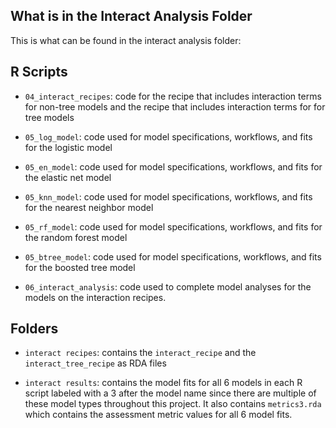 ## What is in the Interact Analysis Folder

This is what can be found in the interact analysis folder:

## R Scripts

- `04_interact_recipes`: code for the recipe that includes interaction terms for non-tree models and the recipe that includes interaction terms for for tree models

- `05_log_model`: code used for model specifications, workflows, and fits for the logistic model

- `05_en_model`: code used for model specifications, workflows, and fits for the elastic net model

- `05_knn_model`: code used for model specifications, workflows, and fits for the nearest neighbor model

- `05_rf_model`: code used for model specifications, workflows, and fits for the random forest model

- `05_btree_model`: code used for model specifications, workflows, and fits for the boosted tree model

- `06_interact_analysis`: code used to complete model analyses for the models on the interaction recipes. 

## Folders

- `interact recipes`: contains the `interact_recipe` and the `interact_tree_recipe` as RDA files

- `interact results`: contains the model fits for all 6 models in each R script labeled with a 3 after the model name since there are multiple of these model types throughout this project. It also contains `metrics3.rda` which contains the assessment metric values for all 6 model fits.

